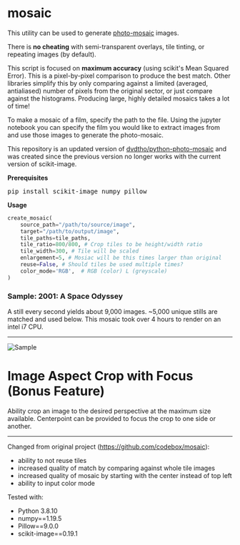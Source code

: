 # mosaic

This utility can be used to generate [photo-mosaic](http://en.wikipedia.org/wiki/Photographic_mosaic) images. 

There is **no cheating** with semi-transparent overlays, tile tinting, or repeating images (by default).

This script is focused on **maximum accuracy** (using scikit's Mean Squared Error). This is a pixel-by-pixel comparison to produce the best match. Other libraries simplify this by only comparing against a limited (averaged, antialiased) number of pixels from the original sector, or just compare against the histograms. Producing large, highly detailed mosaics takes a lot of time! 

To make a mosaic of a film, specify the path to the file. Using the jupyter notebook you can specify the film you would like to extract images from and use those images to generate the photo-mosaic. 

This repository is an updated version of [dvdtho/python-photo-mosaic](https://github.com/dvdtho/python-photo-mosaic) and was created since the previous version no longer works with the current version of scikit-image. 


**Prerequisites**
<pre>pip install scikit-image numpy pillow</pre>

**Usage**
```python
create_mosaic(
    source_path="/path/to/source/image", 
    target="/path/to/output/image", 
    tile_paths=tile_paths,
    tile_ratio=800/800, # Crop tiles to be height/width ratio
    tile_width=300, # Tile will be scaled
    enlargement=5, # Mosiac will be this times larger than original
    reuse=False, # Should tiles be used multiple times?
    color_mode='RGB',  # RGB (color) L (greyscale)
) 
```

### Sample: 2001: A Space Odyssey
A still every second yields about 9,000 images. ~5,000 unique stills are matched and used below. This mosaic took over 4 hours to render on an intel i7 CPU.

------------

![Sample](doc/2001e.jpeg)


# Image Aspect Crop with Focus (Bonus Feature)
Ability crop an image to the desired perspective at the maximum size available. Centerpoint can be provided to focus the crop to one side or another. 


------------
Changed from original project (https://github.com/codebox/mosaic):  
*   ability to not reuse tiles 
*   increased quality of match by comparing against whole tile images 
*   increased quality of mosaic by starting with the center instead of top left
*   ability to input color mode

Tested with:
*   Python 3.8.10
*   numpy==1.19.5
*   Pillow==9.0.0
*   scikit-image==0.19.1
